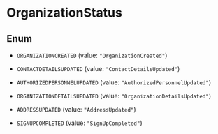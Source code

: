 

# OrganizationStatus

## Enum


* `ORGANIZATIONCREATED` (value: `"OrganizationCreated"`)

* `CONTACTDETAILSUPDATED` (value: `"ContactDetailsUpdated"`)

* `AUTHORIZEDPERSONNELUPDATED` (value: `"AuthorizedPersonnelUpdated"`)

* `ORGANIZATIONDETAILSUPDATED` (value: `"OrganizationDetailsUpdated"`)

* `ADDRESSUPDATED` (value: `"AddressUpdated"`)

* `SIGNUPCOMPLETED` (value: `"SignUpCompleted"`)




